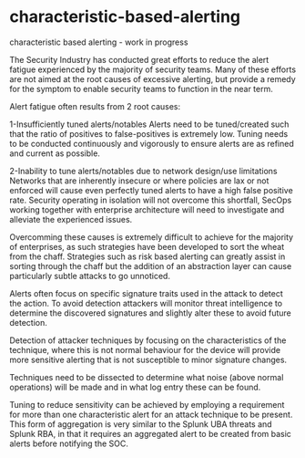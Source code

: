 # characteristic-based-alerting
characteristic based alerting - work in progress

The Security Industry has conducted great efforts to reduce the alert fatigue experienced by the majority of security teams.  Many of these efforts are not aimed at the root causes of excessive alerting, but provide a remedy for the symptom to enable security teams to function in the near term.

Alert fatigue often results from 2 root causes:

1-Insufficiently tuned alerts/notables
Alerts need to be tuned/created such that the ratio of positives to false-positives is extremely low.
Tuning needs to be conducted continuously and vigorously to ensure alerts are as refined and current as possible.

2-Inability to tune alerts/notables due to network design/use limitations
Networks that are inherently insecure or where policies are lax or not enforced will cause even perfectly tuned alerts to have a high false positive rate.
Security operating in isolation will not overcome this shortfall, SecOps working together with enterprise architecture will need to investigate and alleviate the experienced issues. 

Overcomming these causes is extremely difficult to achieve for the majority of enterprises, as such strategies have been developed to sort the wheat from the chaff.  Strategies such as risk based alerting can greatly assist in sorting through the chaff but the addition of an abstraction layer can cause particularly subtle attacks to go unnoticed.  

Alerts often focus on specific signature traits used in the attack to detect the action.  To avoid detection attackers will monitor threat intelligence to determine the discovered signatures and slightly alter these to avoid future detection.  

Detection of attacker techniques by focusing on the characteristics of the technique, where this is not normal behaviour for the device will provide more sensitive alerting that is not susceptible to minor signature changes.

Techniques need to be dissected to determine what noise (above normal operations) will be made and in what log entry these can be found.

Tuning to reduce sensitivity can be achieved by employing a requirement for more than one characteristic alert for an attack technique to be present.  This form of aggregation is very similar to the Splunk UBA threats and Splunk RBA, in that it requires an aggregated alert to be created from basic alerts before notifying the SOC.

